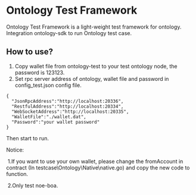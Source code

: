 # Ontology Test Framework
Ontology Test Framework is a light-weight test framework for ontology. Integration ontology-sdk to run Ontology test case.

## How to use?

1. Copy wallet file from ontology-test to your test ontology node, the password is 123123.
2. Set rpc server address of ontology, wallet file and password in config_test.json config file.

```
{
  "JsonRpcAddress":"http://localhost:20336",
  "RestfulAddress":"http://localhost:20334",
  "WebSocketAddress":"http://localhost:20335",
  "WalletFile":"./wallet.dat",
  "Password":"your wallet password"
}
```

Then start to run.

Notice:

​	1.If you want to use your own wallet, please change the fromAccount in contract (In testcase\Ontology\Native\native.go) and copy the new code to function.

​	2.Only test noe-boa.